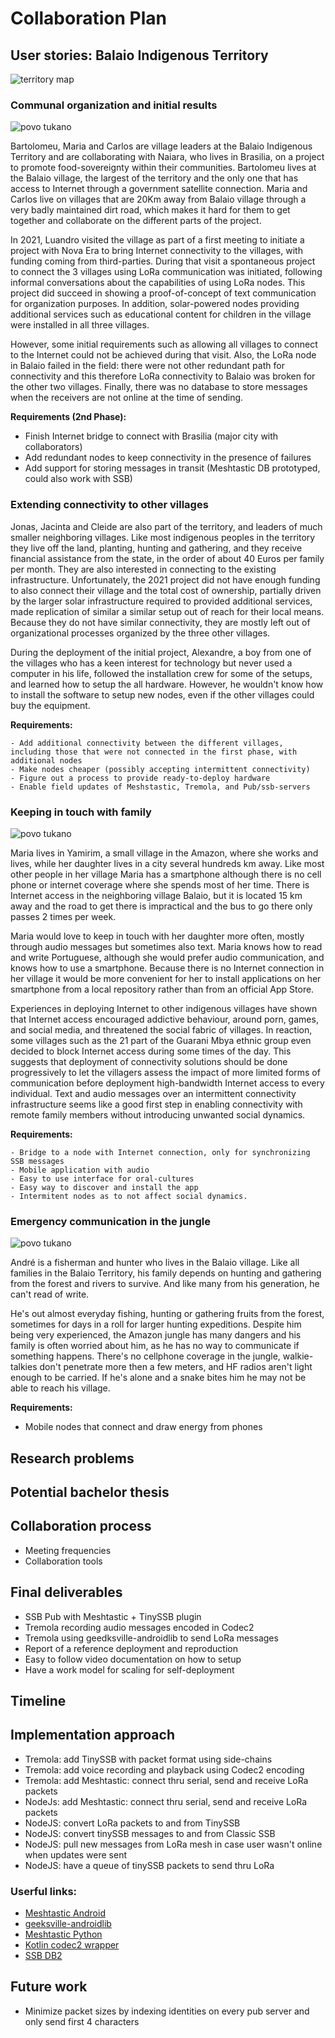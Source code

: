 # Collaboration Plan


## User stories: Balaio Indigenous Territory

![territory map](/imgs/balaio_final.jpg)

### Communal organization and initial results

![povo tukano](/imgs/povo-tukano-4.png)

Bartolomeu, Maria and Carlos are village leaders at the Balaio Indigenous Territory and are collaborating with Naiara, who lives in Brasilia, on a project to promote food-sovereignty within their communities. Bartolomeu lives at the Balaio village, the largest of the territory and the only one that has access to Internet through a government satellite connection. Maria and Carlos live on villages that are 20Km away from Balaio village through a very badly maintained dirt road, which makes it hard for them to get together and collaborate on the different parts of the project.

In 2021, Luandro visited the village as part of a first meeting to initiate a project with Nova Era to bring Internet connectivity to the villages, with funding coming from third-parties. During that visit a spontaneous project to connect the 3 villages using LoRa communication was initiated, following informal conversations about the capabilities of using LoRa nodes. This project did succeed in showing a proof-of-concept of text communication for organization purposes. In addition, solar-powered nodes providing additional services such as educational content for children in the village were installed in all three villages. 

However, some initial requirements such as allowing all villages to connect to the Internet could not be achieved during that visit. Also, the LoRa node in Balaio failed in the field: there were not other redundant path for connectivity and this therefore LoRa connectivity to Balaio was broken for the other two villages. Finally, there was no database to store messages when the receivers are not online at the time of sending.

**Requirements (2nd Phase):**

- Finish Internet bridge to connect with Brasilia (major city with collaborators)
- Add redundant nodes to keep connectivity in the presence of failures
- Add support for storing messages in transit (Meshtastic DB prototyped, could also work with SSB)

### Extending connectivity to other villages

Jonas, Jacinta and Cleide are also part of the territory, and leaders of much smaller neighboring villages. Like most indigenous peoples in the territory they live off the land, planting, hunting and gathering, and they receive financial assistance from the state, in the order of about 40 Euros per family per month. They are also interested in connecting to the existing infrastructure. Unfortunately, the 2021 project did not have enough funding to also connect their village and the total cost of ownership, partially driven by the larger solar infrastructure required to provided additional services, made replication of similar a similar setup out of reach for their local means. Because they do not have similar connectivity, they are mostly left out of organizational processes organized by the three other villages.

During the deployment of the initial project, Alexandre, a boy from one of the villages who has a keen interest for technology but never used a computer in his life, followed the installation crew for some of the setups, and learned how to setup the all hardware. However, he wouldn't know how to install the software  to setup new nodes, even if the other villages could buy the equipment.

**Requirements:**

    - Add additional connectivity between the different villages, including those that were not connected in the first phase, with additional nodes
    - Make nodes cheaper (possibly accepting intermittent connectivity)
    - Figure out a process to provide ready-to-deploy hardware
    - Enable field updates of Meshstastic, Tremola, and Pub/ssb-servers

### Keeping in touch with family

![povo tukano](/imgs/povo-tukano.png)

Maria lives in Yamirim, a small village in the Amazon, where she works and lives, while her daughter lives in a city several hundreds km away. Like most other people in her village Maria has a smartphone although there is no cell phone or internet coverage where she spends most of her time. There is Internet access in the neighboring village Balaio, but it is located 15 km away and the road to get there is impractical and the bus to go there only passes 2 times per week.

Maria would love to keep in touch with her daughter more often, mostly through audio messages but sometimes also text. Maria knows how to read and write Portuguese, although she would prefer audio communication, and knows how to use a smartphone. Because there is no Internet connection in her village it would be more convenient for her to install applications on her smartphone from a local repository rather than from an official App Store.

Experiences in deploying Internet to other indigenous villages have shown that Internet access encouraged addictive behaviour, around porn, games, and social media, and threatened the social fabric of villages. In reaction, some villages such as the 21 part of the Guarani Mbya ethnic group even decided to block Internet access during some times of the day. This suggests that deployment of connectivity solutions should be done progressively to let the villagers assess the impact of more limited forms of communication before deployment high-bandwidth Internet access to every individual. Text and audio messages over an intermittent connectivity infrastructure seems like a good first step in enabling connectivity with remote family members without introducing unwanted social dynamics.

**Requirements:**

    - Bridge to a node with Internet connection, only for synchronizing SSB messages
    - Mobile application with audio
    - Easy to use interface for oral-cultures
    - Easy way to discover and install the app
    - Intermitent nodes as to not affect social dynamics.

### Emergency communication in the jungle

![povo tukano](/imgs/povo-tukano-3.png)


André is a fisherman and hunter who lives in the Balaio village. Like all families in the Balaio Territory, his family depends on hunting and gathering from the forest and rivers to survive. And like many from his generation, he can't read of write.

He's out almost everyday fishing, hunting or gathering fruits from the forest, sometimes for days in a roll for larger hunting expeditions. Despite him being very experienced, the Amazon jungle has many dangers and his family is often worried about him, as he has no way to communicate if something happens. There's no cellphone coverage in the jungle, walkie-talkies don't penetrate more then a few meters, and HF radios aren't light enough to be carried. If he's alone and a snake bites him he may not be able to reach his village.

**Requirements:**

- Mobile nodes that connect and draw energy from phones

## Research problems


## Potential bachelor thesis

## Collaboration process
- Meeting frequencies
- Collaboration tools

## Final deliverables
- SSB Pub with Meshtastic + TinySSB plugin
- Tremola recording audio messages encoded in Codec2
- Tremola using geedksville-androidlib to send LoRa messages
- Report of a reference deployment and reproduction
- Easy to follow video documentation on how to setup
- Have a work model for scaling for self-deployment

## Timeline

## Implementation approach
- Tremola: add TinySSB with packet format using side-chains
- Tremola: add voice recording and playback using Codec2 encoding
- Tremola: add Meshtastic: connect thru serial, send and receive LoRa packets
- NodeJs: add Meshtastic: connect thru serial, send and receive LoRa packets
- NodeJS: convert LoRa packets to and from TinySSB
- NodeJS: convert tinySSB messages to and from Classic SSB
- NodeJS: pull new messages from LoRa mesh in case user wasn't online when updates were sent
- NodeJS: have a queue of tinySSB packets to send thru LoRa 

### Userful links:
- [Meshtastic Android](https://github.com/meshtastic/Meshtastic-Android)
- [geeksville-androidlib](https://github.com/meshtastic/geeksville-androidlib)
- [Meshtastic Python](https://github.com/meshtastic/Meshtastic-python)
- [Kotlin codec2 wrapper](https://github.com/masterjefferson/kodec2)
- [SSB DB2](https://github.com/ssbc/ssb-db2)

## Future work
- Minimize packet sizes by indexing identities on every pub server and only send first 4 characters
